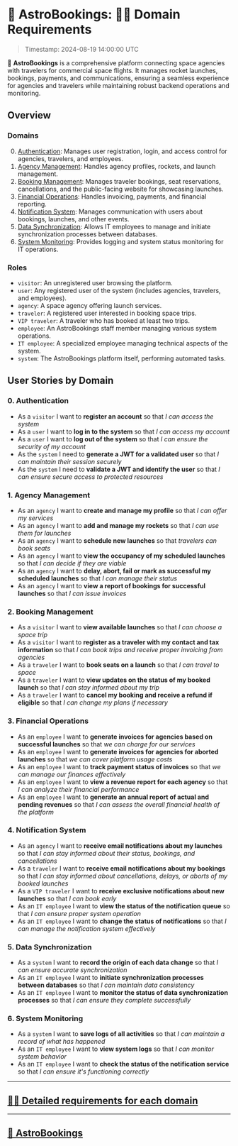 # 🚀 AstroBookings: 🧑‍🔬 Domain Requirements

> Timestamp: 2024-08-19 14:00:00 UTC

🚀 **AstroBookings** is a comprehensive platform connecting space agencies with travelers for commercial space flights. It manages rocket launches, bookings, payments, and communications, ensuring a seamless experience for agencies and travelers while maintaining robust backend operations and monitoring.

## Overview

### Domains

0. [Authentication](#0-authentication): Manages user registration, login, and access control for agencies, travelers, and employees.
1. [Agency Management](#1-agency-management): Handles agency profiles, rockets, and launch management.
2. [Booking Management](#2-booking-management): Manages traveler bookings, seat reservations, cancellations, and the public-facing website for showcasing launches.
3. [Financial Operations](#3-financial-operations): Handles invoicing, payments, and financial reporting.
4. [Notification System](#4-notification-system): Manages communication with users about bookings, launches, and other events.
5. [Data Synchronization](#5-data-synchronization): Allows IT employees to manage and initiate synchronization processes between databases.
6. [System Monitoring](#6-system-monitoring): Provides logging and system status monitoring for IT operations.

### Roles

- `visitor`: An unregistered user browsing the platform.
- `user`: Any registered user of the system (includes agencies, travelers, and employees).
- `agency`: A space agency offering launch services.
- `traveler`: A registered user interested in booking space trips.
- `VIP traveler`: A traveler who has booked at least two trips.
- `employee`: An AstroBookings staff member managing various system operations.
- `IT employee`: A specialized employee managing technical aspects of the system.
- `system`: The AstroBookings platform itself, performing automated tasks.

## User Stories by Domain

### 0. Authentication

- As a `visitor` I want to **register an account** so that _I can access the system_
- As a `user` I want to **log in to the system** so that _I can access my account_
- As a `user` I want to **log out of the system** so that _I can ensure the security of my account_
- As the `system` I need to **generate a JWT for a validated user** so that _I can maintain their session securely_
- As the `system` I need to **validate a JWT and identify the user** so that _I can ensure secure access to protected resources_

### 1. Agency Management

- As an `agency` I want to **create and manage my profile** so that _I can offer my services_
- As an `agency` I want to **add and manage my rockets** so that _I can use them for launches_
- As an `agency` I want to **schedule new launches** so that _travelers can book seats_
- As an `agency` I want to **view the occupancy of my scheduled launches** so that _I can decide if they are viable_
- As an `agency` I want to **delay, abort, fail or mark as successful my scheduled launches** so that _I can manage their status_
- As an `agency` I want to **view a report of bookings for successful launches** so that _I can issue invoices_

### 2. Booking Management

- As a `visitor` I want to **view available launches** so that _I can choose a space trip_
- As a `visitor` I want to **register as a traveler with my contact and tax information** so that _I can book trips and receive proper invoicing from agencies_
- As a `traveler` I want to **book seats on a launch** so that _I can travel to space_
- As a `traveler` I want to **view updates on the status of my booked launch** so that _I can stay informed about my trip_
- As a `traveler` I want to **cancel my booking and receive a refund if eligible** so that _I can change my plans if necessary_

### 3. Financial Operations

- As an `employee` I want to **generate invoices for agencies based on successful launches** so that _we can charge for our services_
- As an `employee` I want to **generate invoices for agencies for aborted launches** so that _we can cover platform usage costs_
- As an `employee` I want to **track payment status of invoices** so that _we can manage our finances effectively_
- As an `employee` I want to **view a revenue report for each agency** so that _I can analyze their financial performance_
- As an `employee` I want to **generate an annual report of actual and pending revenues** so that _I can assess the overall financial health of the platform_

### 4. Notification System

- As an `agency` I want to **receive email notifications about my launches** so that _I can stay informed about their status, bookings, and cancellations_
- As a `traveler` I want to **receive email notifications about my bookings** so that _I can stay informed about cancellations, delays, or aborts of my booked launches_
- As a `VIP traveler` I want to **receive exclusive notifications about new launches** so that _I can book early_
- As an `IT employee` I want to **view the status of the notification queue** so that _I can ensure proper system operation_
- As an `IT employee` I want to **change the status of notifications** so that _I can manage the notification system effectively_

### 5. Data Synchronization

- As a `system` I want to **record the origin of each data change** so that _I can ensure accurate synchronization_
- As an `IT employee` I want to **initiate synchronization processes between databases** so that _I can maintain data consistency_
- As an `IT employee` I want to **monitor the status of data synchronization processes** so that _I can ensure they complete successfully_

### 6. System Monitoring

- As a `system` I want to **save logs of all activities** so that _I can maintain a record of what has happened_
- As an `IT employee` I want to **view system logs** so that _I can monitor system behavior_
- As an `IT employee` I want to **check the status of the notification service** so that _I can ensure it's functioning correctly_

---

## [🧑‍🔬 Detailed requirements for each domain](./1_1-domain-details.requirements.md)

---

## [🚀 AstroBookings](https://github.com/AstroBookings)
